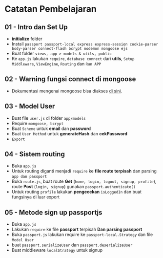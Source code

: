 # Catatan Pembelajaran

## 01 - Intro dan Set Up  
- **initialize** folder
- Install `passport passport-local express express-session cookie-parser body-parser connect-flash bcrypt nodemon mongoose ejs`
- Buat folder `views, app > models & utils, public`
- Ke `app.js` lakukan `require`, `database connect` dari **utils**, `Setup Middleware`, `ViewEngine`, `Routing` dan `Run APP`  

## 02 - Warning fungsi connect di mongoose
- Dokumentasi mengenai mongoose bisa diakses [di sini](https://mongoosejs.com/).  

## 03 - Model User  
- Buat file `user.js` di folder `app/models`
- Require `mongoose, bcrypt`
- Buat `Scheme` untuk **email** dan **password**
- Buat `User Method` untuk **generateHash** dan **cekPassword**
- `Export`  

## 04 - Sistem routing  
- Buka `app.js`
- Untuk routing diganti menjadi `require` ke **file route terpisah** dan parsing `app dan passport`
- Buka `route.js`, buat route **Get** (`home, login, logout, signup, profile`), route **Post** (`login, signup`) gunakan `passport.authenticate()`
- Untuk routing `profile` lakukan **pengecekan** `isLoggedIn` dan buat fungsinya di luar export

## 05 - Metode sign up passportjs  
- Buka `app.js`
- Lakukan `require` ke file **passport** terpisah **Dan parsing passport**
- Buka `passport.js` lakukan require ke `passport-local.Strategy` dan file `Model User`
- buat `passport.serializeUser` dan `passport.deserializeUser`
- Buat middleware `localStrategy` untuk signup